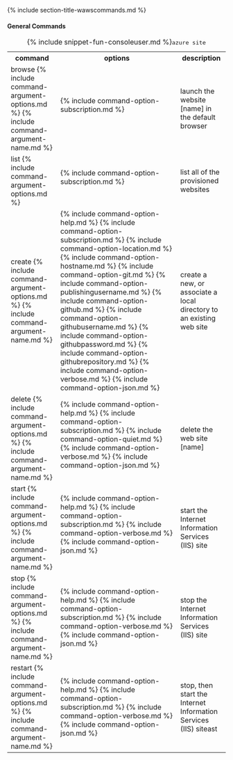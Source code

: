 {% include section-title-wawscommands.md %}

#### General Commands

<table class="cli">
	<caption>{% include snippet-fun-consoleuser.md %}<kbd>azure site</kbd></caption>
	<tr>
		<th>command</th>
		<th>options</th>
		<th>description</th>
	</tr>
	<tr>
		<td>browse {% include command-argument-options.md %} {% include command-argument-name.md %}</td>
		<td>
			<dl>
				{% include command-option-subscription.md %}
			</dl>
		</td>
		<td>launch the website [name] in the default browser</td>
	</tr>
	<tr>
		<td>list {% include command-argument-options.md %}</td>
		<td>
			<dl>
				{% include command-option-subscription.md %}
			</dl>
		</td>
		<td>list all of the provisioned websites</td>
	</tr>
	<tr>
		<td>create {% include command-argument-options.md %} {% include command-argument-name.md %}</td>
		<td>
			{% include command-option-help.md %}
			{% include command-option-subscription.md %}
			{% include command-option-location.md %}
			{% include command-option-hostname.md %}
			{% include command-option-git.md %}			{% include command-option-publishingusername.md %}			{% include command-option-github.md %}
			{% include command-option-githubusername.md %}
			{% include command-option-githubpassword.md %}
			{% include command-option-githubrepository.md %}
			{% include command-option-verbose.md %}
			{% include command-option-json.md %}
		</td>
		<td>create a new, or associate a local directory to an existing web site</td>
	</tr>
	<tr>
		<td>delete {% include command-argument-options.md %} {% include command-argument-name.md %}</td>
		<td>
			<dl>
				{% include command-option-help.md %}
				{% include command-option-subscription.md %}
				{% include command-option-quiet.md %}
				{% include command-option-verbose.md %}
				{% include command-option-json.md %}
			</dl>
		</td>
		<td>delete the web site [name]</td>
	</tr>
	<tr>
		<td>start {% include command-argument-options.md %} {% include command-argument-name.md %}</td>
		<td>
			<dl>
				{% include command-option-help.md %}
				{% include command-option-subscription.md %}
				{% include command-option-verbose.md %}
				{% include command-option-json.md %}
			</dl>
		</td>
		<td>start the Internet Information Services (IIS) site</td>
	</tr>
	<tr>
		<td>stop {% include command-argument-options.md %} {% include command-argument-name.md %}</td>
		<td>
			{% include command-option-help.md %}
			{% include command-option-subscription.md %}
			{% include command-option-verbose.md %}
			{% include command-option-json.md %}
		</td>
		<td>stop the Internet Information Services (IIS) site</td>
	</tr>
	<tr>
		<td>restart {% include command-argument-options.md %} {% include command-argument-name.md %}</td>
		<td>
			{% include command-option-help.md %}
			{% include command-option-subscription.md %}
			{% include command-option-verbose.md %}
			{% include command-option-json.md %}
		</td>
		<td>stop, then start the Internet Information Services (IIS) siteast</td>
	</tr>
</table>